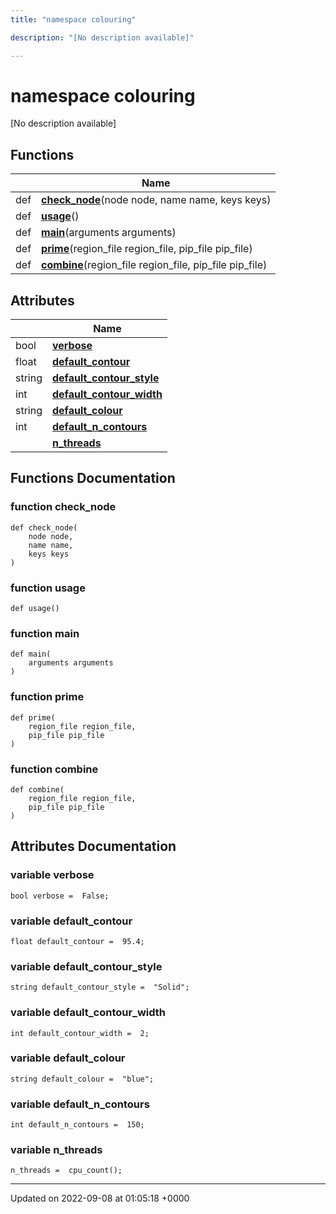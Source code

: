 ```yaml
---
title: "namespace colouring"

description: "[No description available]"

---
```


# namespace colouring

[No description available]

## Functions

|                | Name           |
| -------------- | -------------- |
| def | **[check_node](/documentation/code/namespaces/namespacecolouring/)**(node node, name name, keys keys) |
| def | **[usage](/documentation/code/namespaces/namespacecolouring/)**() |
| def | **[main](/documentation/code/namespaces/namespacecolouring/)**(arguments arguments) |
| def | **[prime](/documentation/code/namespaces/namespacecolouring/)**(region_file region_file, pip_file pip_file) |
| def | **[combine](/documentation/code/namespaces/namespacecolouring/)**(region_file region_file, pip_file pip_file) |

## Attributes

|                | Name           |
| -------------- | -------------- |
| bool | **[verbose](/documentation/code/namespaces/namespacecolouring/)**  |
| float | **[default_contour](/documentation/code/namespaces/namespacecolouring/)**  |
| string | **[default_contour_style](/documentation/code/namespaces/namespacecolouring/)**  |
| int | **[default_contour_width](/documentation/code/namespaces/namespacecolouring/)**  |
| string | **[default_colour](/documentation/code/namespaces/namespacecolouring/)**  |
| int | **[default_n_contours](/documentation/code/namespaces/namespacecolouring/)**  |
| | **[n_threads](/documentation/code/namespaces/namespacecolouring/)**  |


## Functions Documentation

### function check_node

```
def check_node(
    node node,
    name name,
    keys keys
)
```


### function usage

```
def usage()
```


### function main

```
def main(
    arguments arguments
)
```


### function prime

```
def prime(
    region_file region_file,
    pip_file pip_file
)
```


### function combine

```
def combine(
    region_file region_file,
    pip_file pip_file
)
```



## Attributes Documentation

### variable verbose

```
bool verbose =  False;
```


### variable default_contour

```
float default_contour =  95.4;
```


### variable default_contour_style

```
string default_contour_style =  "Solid";
```


### variable default_contour_width

```
int default_contour_width =  2;
```


### variable default_colour

```
string default_colour =  "blue";
```


### variable default_n_contours

```
int default_n_contours =  150;
```


### variable n_threads

```
n_threads =  cpu_count();
```





-------------------------------

Updated on 2022-09-08 at 01:05:18 +0000